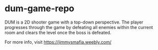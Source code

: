 # dum-game-repo

DUM is a 2D shooter game with a top-down perspective. The player progresses through the game by defeating all enemies within the current room and clears the level once the boss is defeated.

For more info, visit https://jimmysmafia.weebly.com/
